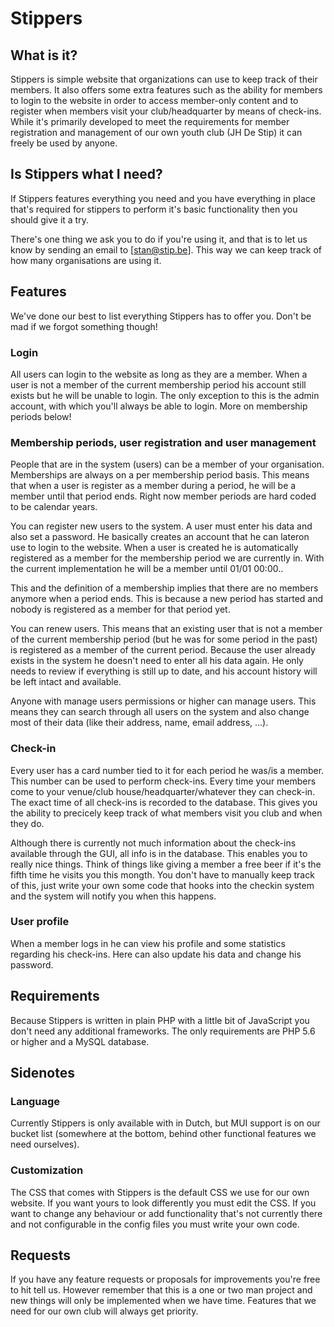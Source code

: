 # Stippers
## What is it?
Stippers is simple website that organizations can use to keep track of their members.
It also offers some extra features such as the ability for members to login to the website in order to access member-only content and to register when members visit your club/headquarter by means of check-ins.
While it's primarily developed to meet the requirements for member registration and management of our own youth club (JH De Stip) it can freely be used by anyone.

## Is Stippers what I need?
If Stippers features everything you need and you have everything in place that's required for stippers to perform it's basic functionality then you should give it a try.

There's one thing we ask you to do if you're using it, and that is to let us know by sending an email to [stan@stip.be].
This way we can keep track of how many organisations are using it.

## Features
We've done our best to list everything Stippers has to offer you. Don't be mad if we forgot something though!

### Login
All users can login to the website as long as they are a member. When a user is not a member of the current membership period his account still exists but he will be unable to login. The only exception to this is the admin account, with which you'll always be able to login. More on membership periods below!

### Membership periods, user registration and user management
People that are in the system (users) can be a member of your organisation. Memberships are always on a per membership period basis.
This means that when a user is register as a member during a period, he will be a member until that period ends. Right now member periods are hard coded to be calendar years.

You can register new users to the system. A user must enter his data and also set a password. He basically creates an account that he can lateron use to login to the website. When a user is created he is automatically registered as a member for the membership period we are currently in. With the current implementation he will be a member until 01/01 00:00..

This and the definition of a membership implies that there are no members anymore when a period ends. This is because a new period has started and nobody is registered as a member for that period yet.

You can renew users. This means that an existing user that is not a member of the current membership period (but he was for some period in the past) is registered as a member of the current period. Because the user already exists in the system he doesn't need to enter all his data again. He only needs to review if everything is still up to date, and his account history will be left intact and available.

Anyone with manage users permissions or higher can manage users. This means they can search through all users on the system and also change most of their data (like their address, name, email address, ...).

### Check-in
Every user has a card number tied to it for each period he was/is a member. This number can be used to perform check-ins. Every time your members come to your venue/club house/headquarter/whatever they can check-in. The exact time of all check-ins is recorded to the database. This gives you the ability to precicely keep track of what members visit you club and when they do.

Although there is currently not much information about the check-ins available through the GUI, all info is in the database. This enables you to really nice things. Think of things like giving a member a free beer if it's the fifth time he visits you this mongth. You don't have to manually keep track of this, just write your own some code that hooks into the checkin system and the system will notify you when this happens.

### User profile
When a member logs in he can view his profile and some statistics regarding his check-ins. Here can also update his data and change his password.

## Requirements
Because Stippers is written in plain PHP with a little bit of JavaScript you don't need any additional frameworks. The only requirements are PHP 5.6 or higher and a MySQL database.

## Sidenotes
### Language
Currently Stippers is only available with in Dutch, but MUI support is on our bucket list (somewhere at the bottom, behind other functional features we need ourselves).

### Customization
The CSS that comes with Stippers is the default CSS we use for our own website. If you want yours to look differently you must edit the CSS.
If you want to change any behaviour or add functionality that's not currently there and not configurable in the config files you must write your own code.

## Requests
If you have any feature requests or proposals for improvements you're free to hit tell us. However remember that this is a one or two man project and new things will only be implemented when we have time. Features that we need for our own club will always get priority.
